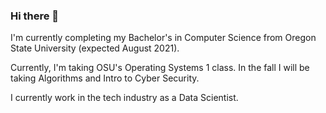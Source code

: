 ### Hi there 👋

I'm currently completing my Bachelor's in Computer Science from Oregon State University (expected August 2021).

Currently, I'm taking OSU's Operating Systems 1 class. In the fall I will be taking Algorithms and Intro to Cyber Security.

I currently work in the tech industry as a Data Scientist.

<!--
**morrimeg/morrimeg** is a ✨ _special_ ✨ repository because its `README.md` (this file) appears on your GitHub profile.

Here are some ideas to get you started:

- 🔭 I’m currently working on ...
- 🌱 I’m currently learning ...
- 👯 I’m looking to collaborate on ...
- 🤔 I’m looking for help with ...
- 💬 Ask me about ...
- 📫 How to reach me: ...
- 😄 Pronouns: ...
- ⚡ Fun fact: ...
-->
